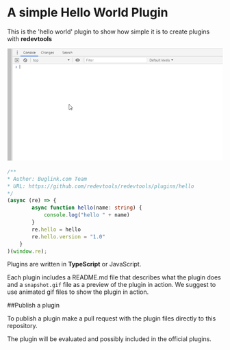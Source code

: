 # A simple Hello World Plugin
This is the 'hello world' plugin to show how simple it is to create plugins with **redevtools**


![Hello world plugin in cation](snapshot.gif)


```typescript
/**
* Author: Buglink.com Team
* URL: https://github.com/redevtools/redevtools/plugins/hello 
*/
(async (re) => {
        async function hello(name: string) {
            console.log("hello " + name)
        }
        re.hello = hello
        re.hello.version = "1.0"
    }
)(window.re);

```

Plugins are written in **TypeScript** or JavaScript.

Each plugin includes a README.md file that describes what the plugin does and a 
`snapshot.gif` file as a preview of the plugin in action. We suggest to use animated 
gif files to show the plugin in action.

##Publish a plugin

To publish a plugin make a pull request with the plugin files directly to this repository.

The plugin will be evaluated and possibly included in the official plugins.
